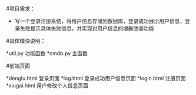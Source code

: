 #项目需求：

* 写一个登录注册系统，将用户信息存储到数据库，登录成功展示用户信息，登录失败提示具体失败信息，并实现对用户信息的增删改查功能

#具体模块说明：

*util.py 功能函数
*cmdb.py 主函数

#前端页面

*denglu.html 登录页面
*log.html    登录成功用户信息页面
*login.html  注册页面
*xiugai.html 用户修改个人信息页面



 
